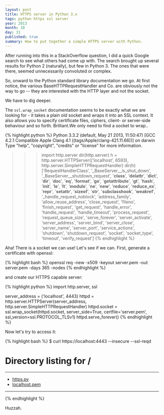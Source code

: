 ```yaml
---
layout: post
title: HTTPS server in Python 3.x
tags: python https ssl server
year: 2013
month: 10
day: 31
published: true
summary: How to put together a simple HTTPS server with Python.
---
```


After running into this in a StackOverflow question, I did a quick Google search to see
what others had come up with. The search brought up several results for Python 2
(naturally), but few in Python 3. The ones that were there, seemed unnecessarily
convoluted or complex.

So, onward to the Python standard library documentation we go. At first notice, the
various BaseHTTPRequestHandler and Co. are obviously not the way to go -- they are
interested with the HTTP layer and not the socket.

We have to dig deeper.

The `ssl.wrap_socket` documentation seems to be exactly what we are looking for - it takes
a plain old socket and wraps it into an SSL context. It also allows you to specify
certificate files, ciphers, client- or server-side behaviour and so forth. Brilliant.We
only need to find a socket to wrap..

{% highlight python %}
Python 3.3.2 (default, May 21 2013, 11:50:47)
[GCC 4.2.1 Compatible Apple Clang 4.1 ((tags/Apple/clang-421.11.66))] on darwin
Type "help", "copyright", "credits" or "license" for more information.
>>> import http.server
>>> dir(http.server)
>>> h = http.server.HTTPServer(('localhost', 6593), http.server.SimpleHTTPRequestHandler)
>>> dir(h)
['RequestHandlerClass', '_BaseServer__is_shut_down', '_BaseServer__shutdown_request',
'__class__', '__delattr__', '__dict__', '__dir__', '__doc__', '__eq__', '__format__',
'__ge__', '__getattribute__', '__gt__', '__hash__', '__init__', '__le__', '__lt__',
'__module__', '__ne__', '__new__', '__reduce__', '__reduce_ex__', '__repr__',
'__setattr__', '__sizeof__', '__str__', '__subclasshook__', '__weakref__',
'_handle_request_noblock', 'address_family', 'allow_reuse_address', 'close_request',
'fileno', 'finish_request', 'get_request', 'handle_error', 'handle_request',
'handle_timeout', 'process_request', 'request_queue_size', 'serve_forever',
'server_activate', 'server_address', 'server_bind', 'server_close', 'server_name',
'server_port', 'service_actions', 'shutdown', 'shutdown_request', 'socket', 'socket_type',
'timeout', 'verify_request']
{% endhighlight %}

Aha! There is a socket we can use! Let's see if we can. First, generate a certificate with openssl:

{% highlight bash %}
openssl req -new -x509 -keyout server.pem -out server.pem -days 365 -nodes
{% endhighlight %}

and create our HTTPS capable server:

{% highlight python %}
import http.server, ssl

server_address = ('localhost', 4443)
httpd = http.server.HTTPServer(server_address, http.server.SimpleHTTPRequestHandler)
httpd.socket = ssl.wrap_socket(httpd.socket,
                               server_side=True,
                               certfile='server.pem',
                               ssl_version=ssl.PROTOCOL_TLSv1)
httpd.serve_forever()
{% endhighlight %}

Now let's try to access it:

{% highlight bash %}
$ curl https://localhost:4443 --insecure --ssl-reqd
<!DOCTYPE HTML PUBLIC "-//W3C//DTD HTML 4.01//EN" "http://www.w3.org/TR/html4/strict.dtd">
<html>
<head>
<meta http-equiv="Content-Type" content="text/html; charset=utf-8">
<title>Directory listing for /</title>
</head>
<body>
<h1>Directory listing for /</h1>
<hr>
<ul>
<li><a href="https.py">https.py</a></li>
<li><a href="server.pem">localhost.pem</a></li>
</ul>
<hr>
</body>
</html>
{% endhighlight %}

Huzzah.
